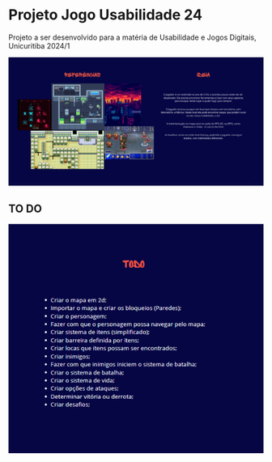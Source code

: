 # Projeto Jogo Usabilidade 24
Projeto a ser desenvolvido para a matéria de Usabilidade e Jogos Digitais, Unicuritiba 2024/1

![Game info](/images/JogoAula.png)

## TO DO

![Game info](images/TODO.png)
